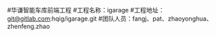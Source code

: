 #华谦智能车库前端工程
#工程名称：igarage
#工程地址：git@gitlab.com:hqig/igarage.git
#团队人员：fangj、pat、zhaoyonghua、zhenfeng.zhao 
